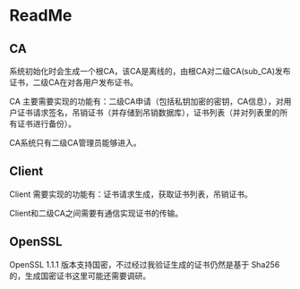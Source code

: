 # ReadMe

## CA

系统初始化时会生成一个根CA，该CA是离线的，由根CA对二级CA(sub_CA)发布证书，二级CA在对各用户发布证书。

CA 主要需要实现的功能有：二级CA申请（包括私钥加密的密钥，CA信息），对用户证书请求签名，吊销证书（并存储到吊销数据库），证书列表（并对列表里的所有证书进行备份）。

CA系统只有二级CA管理员能够进入。

## Client

Client 需要实现的功能有：证书请求生成，获取证书列表，吊销证书。

Client和二级CA之间需要有通信实现证书的传输。

## OpenSSL

OpenSSL 1.1.1 版本支持国密，不过经过我验证生成的证书仍然是基于 Sha256的，生成国密证书这里可能还需要调研。
